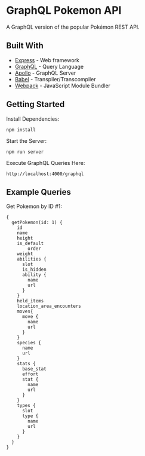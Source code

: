 # GraphQL Pokemon API
A GraphQL version of the popular Pokémon REST API.

## Built With
* [Express](https://expressjs.com) - Web framework
* [GraphQL](https://graphql.org) - Query Language
* [Apollo](https://www.apollographql.com/docs/apollo-server) - GraphQL Server
* [Babel](https://babeljs.io) - Transpiler/Transcompiler
* [Webpack](https://webpack.js.org) - JavaScript Module Bundler

## Getting Started
Install Dependencies:
```
npm install
```

Start the Server:
```
npm run server
```

Execute GraphQL Queries Here:
```
http://localhost:4000/graphql
```

## Example Queries
Get Pokemon by ID #1:
```
{
  getPokemon(id: 1) {
    id
    name
    height
  	is_default
		order
    weight
    abilities {
      slot
      is_hidden
      ability {
        name
        url
      }
    }
    held_items
    location_area_encounters
    moves{
      move {
        name
        url
      }
    }
    species {
      name
      url
    }
    stats {
      base_stat
      effort
      stat {
        name 
        url
      }
    }
    types {
      slot
      type {
        name
        url
      }
    }
  }
}
```